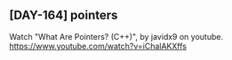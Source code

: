 ## [DAY-164] pointers

Watch "What Are Pointers? (C++)", by javidx9 on youtube. https://www.youtube.com/watch?v=iChalAKXffs


